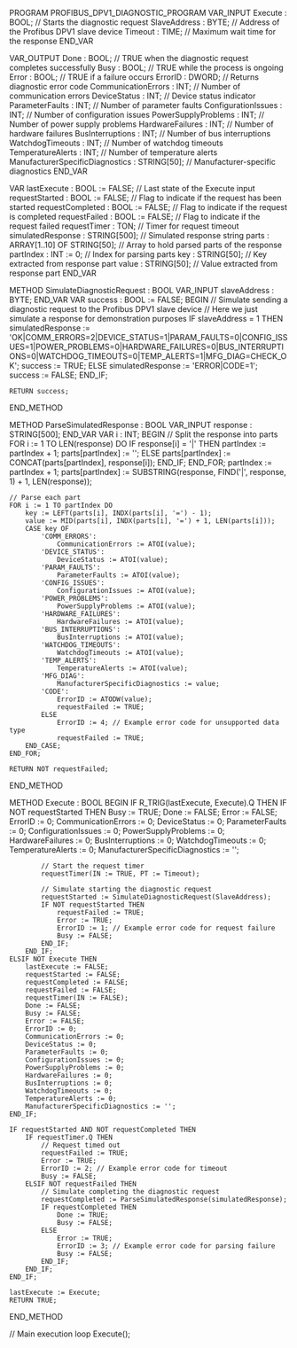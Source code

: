 PROGRAM PROFIBUS_DPV1_DIAGNOSTIC_PROGRAM
VAR_INPUT
    Execute : BOOL;          // Starts the diagnostic request
    SlaveAddress : BYTE;     // Address of the Profibus DPV1 slave device
    Timeout : TIME;           // Maximum wait time for the response
END_VAR

VAR_OUTPUT
    Done : BOOL;             // TRUE when the diagnostic request completes successfully
    Busy : BOOL;             // TRUE while the process is ongoing
    Error : BOOL;            // TRUE if a failure occurs
    ErrorID : DWORD;         // Returns diagnostic error code
    CommunicationErrors : INT; // Number of communication errors
    DeviceStatus : INT;      // Device status indicator
    ParameterFaults : INT;   // Number of parameter faults
    ConfigurationIssues : INT; // Number of configuration issues
    PowerSupplyProblems : INT; // Number of power supply problems
    HardwareFailures : INT;  // Number of hardware failures
    BusInterruptions : INT;  // Number of bus interruptions
    WatchdogTimeouts : INT;  // Number of watchdog timeouts
    TemperatureAlerts : INT; // Number of temperature alerts
    ManufacturerSpecificDiagnostics : STRING[50]; // Manufacturer-specific diagnostics
END_VAR

VAR
    lastExecute : BOOL := FALSE; // Last state of the Execute input
    requestStarted : BOOL := FALSE; // Flag to indicate if the request has been started
    requestCompleted : BOOL := FALSE; // Flag to indicate if the request is completed
    requestFailed : BOOL := FALSE; // Flag to indicate if the request failed
    requestTimer : TON;       // Timer for request timeout
    simulatedResponse : STRING[500]; // Simulated response string
    parts : ARRAY[1..10] OF STRING[50]; // Array to hold parsed parts of the response
    partIndex : INT := 0;     // Index for parsing parts
    key : STRING[50];         // Key extracted from response part
    value : STRING[50];       // Value extracted from response part
END_VAR

METHOD SimulateDiagnosticRequest : BOOL
VAR_INPUT
    slaveAddress : BYTE;
END_VAR
VAR
    success : BOOL := FALSE;
BEGIN
    // Simulate sending a diagnostic request to the Profibus DPV1 slave device
    // Here we just simulate a response for demonstration purposes
    IF slaveAddress = 1 THEN
        simulatedResponse := 'OK|COMM_ERRORS=2|DEVICE_STATUS=1|PARAM_FAULTS=0|CONFIG_ISSUES=1|POWER_PROBLEMS=0|HARDWARE_FAILURES=0|BUS_INTERRUPTIONS=0|WATCHDOG_TIMEOUTS=0|TEMP_ALERTS=1|MFG_DIAG=CHECK_OK';
        success := TRUE;
    ELSE
        simulatedResponse := 'ERROR|CODE=1';
        success := FALSE;
    END_IF;

    RETURN success;
END_METHOD

METHOD ParseSimulatedResponse : BOOL
VAR_INPUT
    response : STRING[500];
END_VAR
VAR
    i : INT;
BEGIN
    // Split the response into parts
    FOR i := 1 TO LEN(response) DO
        IF response[i] = '|' THEN
            partIndex := partIndex + 1;
            parts[partIndex] := '';
        ELSE
            parts[partIndex] := CONCAT(parts[partIndex], response[i]);
        END_IF;
    END_FOR;
    partIndex := partIndex + 1;
    parts[partIndex] := SUBSTRING(response, FIND('|', response, 1) + 1, LEN(response));

    // Parse each part
    FOR i := 1 TO partIndex DO
        key := LEFT(parts[i], INDX(parts[i], '=') - 1);
        value := MID(parts[i], INDX(parts[i], '=') + 1, LEN(parts[i]));
        CASE key OF
            'COMM_ERRORS':
                CommunicationErrors := ATOI(value);
            'DEVICE_STATUS':
                DeviceStatus := ATOI(value);
            'PARAM_FAULTS':
                ParameterFaults := ATOI(value);
            'CONFIG_ISSUES':
                ConfigurationIssues := ATOI(value);
            'POWER_PROBLEMS':
                PowerSupplyProblems := ATOI(value);
            'HARDWARE_FAILURES':
                HardwareFailures := ATOI(value);
            'BUS_INTERRUPTIONS':
                BusInterruptions := ATOI(value);
            'WATCHDOG_TIMEOUTS':
                WatchdogTimeouts := ATOI(value);
            'TEMP_ALERTS':
                TemperatureAlerts := ATOI(value);
            'MFG_DIAG':
                ManufacturerSpecificDiagnostics := value;
            'CODE':
                ErrorID := ATODW(value);
                requestFailed := TRUE;
            ELSE
                ErrorID := 4; // Example error code for unsupported data type
                requestFailed := TRUE;
        END_CASE;
    END_FOR;

    RETURN NOT requestFailed;
END_METHOD

METHOD Execute : BOOL
BEGIN
    IF R_TRIG(lastExecute, Execute).Q THEN
        IF NOT requestStarted THEN
            Busy := TRUE;
            Done := FALSE;
            Error := FALSE;
            ErrorID := 0;
            CommunicationErrors := 0;
            DeviceStatus := 0;
            ParameterFaults := 0;
            ConfigurationIssues := 0;
            PowerSupplyProblems := 0;
            HardwareFailures := 0;
            BusInterruptions := 0;
            WatchdogTimeouts := 0;
            TemperatureAlerts := 0;
            ManufacturerSpecificDiagnostics := '';

            // Start the request timer
            requestTimer(IN := TRUE, PT := Timeout);

            // Simulate starting the diagnostic request
            requestStarted := SimulateDiagnosticRequest(SlaveAddress);
            IF NOT requestStarted THEN
                requestFailed := TRUE;
                Error := TRUE;
                ErrorID := 1; // Example error code for request failure
                Busy := FALSE;
            END_IF;
        END_IF;
    ELSIF NOT Execute THEN
        lastExecute := FALSE;
        requestStarted := FALSE;
        requestCompleted := FALSE;
        requestFailed := FALSE;
        requestTimer(IN := FALSE);
        Done := FALSE;
        Busy := FALSE;
        Error := FALSE;
        ErrorID := 0;
        CommunicationErrors := 0;
        DeviceStatus := 0;
        ParameterFaults := 0;
        ConfigurationIssues := 0;
        PowerSupplyProblems := 0;
        HardwareFailures := 0;
        BusInterruptions := 0;
        WatchdogTimeouts := 0;
        TemperatureAlerts := 0;
        ManufacturerSpecificDiagnostics := '';
    END_IF;

    IF requestStarted AND NOT requestCompleted THEN
        IF requestTimer.Q THEN
            // Request timed out
            requestFailed := TRUE;
            Error := TRUE;
            ErrorID := 2; // Example error code for timeout
            Busy := FALSE;
        ELSIF NOT requestFailed THEN
            // Simulate completing the diagnostic request
            requestCompleted := ParseSimulatedResponse(simulatedResponse);
            IF requestCompleted THEN
                Done := TRUE;
                Busy := FALSE;
            ELSE
                Error := TRUE;
                ErrorID := 3; // Example error code for parsing failure
                Busy := FALSE;
            END_IF;
        END_IF;
    END_IF;

    lastExecute := Execute;
    RETURN TRUE;
END_METHOD

// Main execution loop
Execute();



